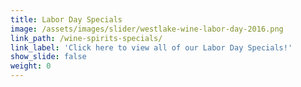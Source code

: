 ```yaml
---
title: Labor Day Specials
image: /assets/images/slider/westlake-wine-labor-day-2016.png
link_path: /wine-spirits-specials/
link_label: 'Click here to view all of our Labor Day Specials!'
show_slide: false
weight: 0
---
```



